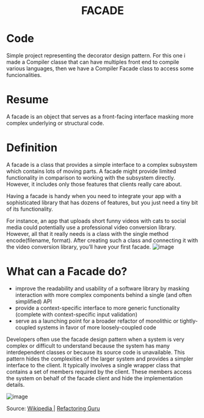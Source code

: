 <div align="center">
  <h1> FACADE  </h1>
</div>

# Code

Simple project representing the decorator design pattern. For this one i made a Compiler classe that can have multiples front end to compile various languages, then we have a Compiler Facade class to access some funcionalities.

# Resume

A facade is an object that serves as a front-facing interface masking more complex underlying or structural code.

# Definition

A facade is a class that provides a simple interface to a complex subsystem which contains lots of moving parts. A facade might provide limited functionality in comparison to working with the subsystem directly. However, it includes only those features that clients really care about.

Having a facade is handy when you need to integrate your app with a sophisticated library that has dozens of features, but you just need a tiny bit of its functionality.

For instance, an app that uploads short funny videos with cats to social media could potentially use a professional video conversion library. However, all that it really needs is a class with the single method encode(filename, format). After creating such a class and connecting it with the video conversion library, you’ll have your first facade.
![image](https://user-images.githubusercontent.com/40416044/148688666-66d20fe8-c395-42b6-b82a-97694b685444.png)


# What can a Facade do?


- improve the readability and usability of a software library by masking interaction with more complex components behind a single (and often simplified) API
- provide a context-specific interface to more generic functionality (complete with context-specific input validation)
- serve as a launching point for a broader refactor of monolithic or tightly-coupled systems in favor of more loosely-coupled code

Developers often use the facade design pattern when a system is very complex or difficult to understand because the system has many interdependent classes or because its source code is unavailable. This pattern hides the complexities of the larger system and provides a simpler interface to the client. It typically involves a single wrapper class that contains a set of members required by the client. These members access the system on behalf of the facade client and hide the implementation details.

![image](https://user-images.githubusercontent.com/40416044/148688681-816aa850-b4c5-4a1d-9c19-1324dffb0d45.png)


Source: <a href="https://pt.wikipedia.org/wiki/Fa%C3%A7ade"> Wikipedia </a> | <a href="https://refactoring.guru/pt-br/design-patterns/facade"> Refactoring Guru </a>
